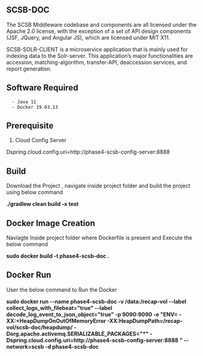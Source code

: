 ## SCSB-DOC 

The SCSB Middleware codebase and components are all licensed under the Apache 2.0 license, with the exception of a set of API design components (JSF, JQuery, and Angular JS), which are licensed under MIT X11.

SCSB-SOLR-CLIENT is a microservice application that is mainly used for indexing data to the Solr-server. This application’s major functionalities are accession, matching-algorithm, transfer-API, deaccession services, and report generation. 

## Software Required

      - Java 11
      - Docker 19.03.13   
      
## Prerequisite

1. Cloud Config Server

Dspring.cloud.config.uri=http://phase4-scsb-config-server:8888


## Build

Download the Project , navigate inside project folder and build the project using below command

**./gradlew clean build -x test**

## Docker Image Creation

Naviagte Inside project folder where Dockerfile is present and Execute the below command

**sudo docker build -t phase4-scsb-doc .**

## Docker Run

User the below command to Run the Docker

**sudo docker run --name phase4-scsb-doc   -v /data:/recap-vol --label collect_logs_with_filebeat="true" --label decode_log_event_to_json_object="true"  -p 9090:9090 -e "ENV= -XX:+HeapDumpOnOutOfMemoryError  -XX:HeapDumpPath=/recap-vol/scsb-doc/heapdump/   -Dorg.apache.activemq.SERIALIZABLE_PACKAGES="*"   -Dspring.cloud.config.uri=http://phase4-scsb-config-server:8888 "  --network=scsb -d phase4-scsb-doc**
